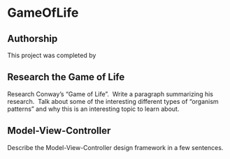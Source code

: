 # GameOfLife

## Authorship
This project was completed by

## Research the Game of Life
Research Conway’s “Game of Life”.  Write a paragraph summarizing his research.  Talk about some of the interesting different types of “organism patterns” and why this is an interesting topic to learn about.

## Model-View-Controller
Describe the Model-View-Controller design framework in a few sentences.
